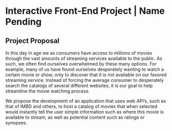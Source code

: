 # Interactive Front-End Project | Name Pending

## Project Proposal 

In this day in age we as consumers have access to millions of movies through the vast amounts of streaming services available to the public. As such, we often find ourselves overwhelmed by these many options. For example, many of us have found ourselves desperately wanting to watch a certain movie or show, only to discover that it is not available on our favored streaming service. Instead of forcing the average consumer to desperately search the catalogs of several different websites, it is our goal to help streamline the movie watching process. 

We propose the development of an application that uses web API’s, such as that of IMBD and others, to host a catalog of movies that when selected would instantly tell the user simple information such as where this movie is available to stream, as well as potential content such as ratings or synopses.
